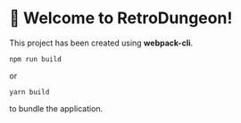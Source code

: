 # 🚀 Welcome to RetroDungeon!

This project has been created using **webpack-cli**.



```
npm run build
```

or

```
yarn build
```

to bundle the application.
